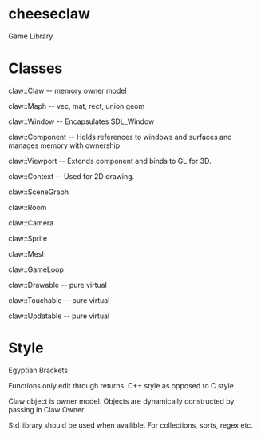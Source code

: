 # cheeseclaw
Game Library

# Classes

claw::Claw -- memory owner model

claw::Maph   --  vec, mat, rect, union geom

claw::Window  -- Encapsulates SDL_Window

claw::Component -- Holds references to windows and surfaces and manages memory with ownership

claw::Viewport -- Extends component and binds to GL for 3D.

claw::Context -- Used for 2D drawing.

claw::SceneGraph

claw::Room

claw::Camera

claw::Sprite

claw::Mesh

claw::GameLoop

claw::Drawable -- pure virtual

claw::Touchable -- pure virtual

claw::Updatable -- pure virtual

# Style

Egyptian Brackets

Functions only edit through returns. C++ style as opposed to C style.

Claw object is owner model. Objects are dynamically constructed by passing in Claw Owner.

Std library should be used when availible. For collections, sorts, regex etc.


